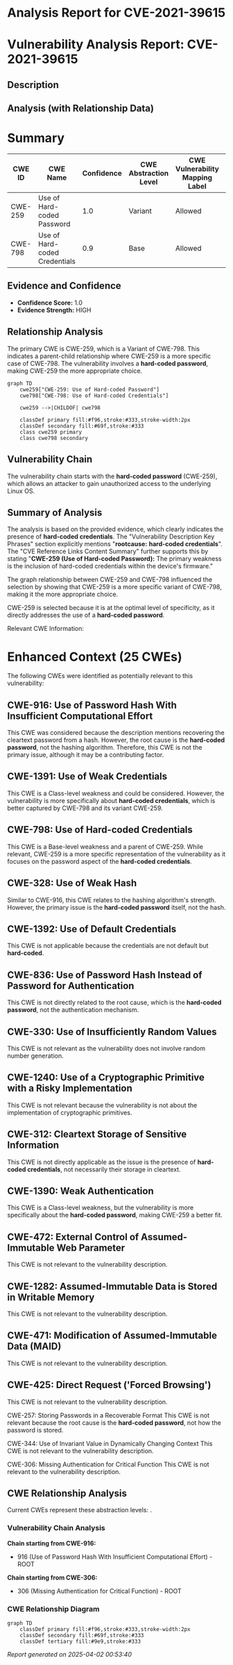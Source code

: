 # Analysis Report for CVE-2021-39615

# Vulnerability Analysis Report: CVE-2021-39615

## Description



## Analysis (with Relationship Data)

# Summary
| CWE ID | CWE Name | Confidence | CWE Abstraction Level | CWE Vulnerability Mapping Label | CWE-Vulnerability Mapping Notes |
|---|---|---|---|---|---|
| CWE-259 | Use of Hard-coded Password | 1.0 | Variant | Allowed | Primary CWE |
| CWE-798 | Use of Hard-coded Credentials | 0.9 | Base | Allowed | Secondary Candidate |

## Evidence and Confidence

*   **Confidence Score:** 1.0
*   **Evidence Strength:** HIGH

## Relationship Analysis
The primary CWE is CWE-259, which is a Variant of CWE-798. This indicates a parent-child relationship where CWE-259 is a more specific case of CWE-798. The vulnerability involves a **hard-coded password**, making CWE-259 the more appropriate choice.

```mermaid
graph TD
    cwe259["CWE-259: Use of Hard-coded Password"]
    cwe798["CWE-798: Use of Hard-coded Credentials"]
    
    cwe259 -->|CHILDOF| cwe798
    
    classDef primary fill:#f96,stroke:#333,stroke-width:2px
    classDef secondary fill:#69f,stroke:#333
    class cwe259 primary
    class cwe798 secondary
```

## Vulnerability Chain
The vulnerability chain starts with the **hard-coded password** (CWE-259), which allows an attacker to gain unauthorized access to the underlying Linux OS.

## Summary of Analysis
The analysis is based on the provided evidence, which clearly indicates the presence of **hard-coded credentials**. The "Vulnerability Description Key Phrases" section explicitly mentions "**rootcause:** **hard-coded credentials**". The "CVE Reference Links Content Summary" further supports this by stating "**CWE-259 (Use of Hard-coded Password):** The primary weakness is the inclusion of hard-coded credentials within the device's firmware."

The graph relationship between CWE-259 and CWE-798 influenced the selection by showing that CWE-259 is a more specific variant of CWE-798, making it the more appropriate choice.

CWE-259 is selected because it is at the optimal level of specificity, as it directly addresses the use of a **hard-coded password**.

Relevant CWE Information:

# Enhanced Context (25 CWEs)
The following CWEs were identified as potentially relevant to this vulnerability:

## CWE-916: Use of Password Hash With Insufficient Computational Effort
This CWE was considered because the description mentions recovering the cleartext password from a hash. However, the root cause is the **hard-coded password**, not the hashing algorithm. Therefore, this CWE is not the primary issue, although it may be a contributing factor.

## CWE-1391: Use of Weak Credentials
This CWE is a Class-level weakness and could be considered. However, the vulnerability is more specifically about **hard-coded credentials**, which is better captured by CWE-798 and its variant CWE-259.

## CWE-798: Use of Hard-coded Credentials
This CWE is a Base-level weakness and a parent of CWE-259. While relevant, CWE-259 is a more specific representation of the vulnerability as it focuses on the password aspect of the **hard-coded credentials**.

## CWE-328: Use of Weak Hash
Similar to CWE-916, this CWE relates to the hashing algorithm's strength. However, the primary issue is the **hard-coded password** itself, not the hash.

## CWE-1392: Use of Default Credentials
This CWE is not applicable because the credentials are not default but **hard-coded**.

## CWE-836: Use of Password Hash Instead of Password for Authentication
This CWE is not directly related to the root cause, which is the **hard-coded password**, not the authentication mechanism.

## CWE-330: Use of Insufficiently Random Values
This CWE is not relevant as the vulnerability does not involve random number generation.

## CWE-1240: Use of a Cryptographic Primitive with a Risky Implementation
This CWE is not relevant because the vulnerability is not about the implementation of cryptographic primitives.

## CWE-312: Cleartext Storage of Sensitive Information
This CWE is not directly applicable as the issue is the presence of **hard-coded credentials**, not necessarily their storage in cleartext.

## CWE-1390: Weak Authentication
This CWE is a Class-level weakness, but the vulnerability is more specifically about the **hard-coded password**, making CWE-259 a better fit.

## CWE-472: External Control of Assumed-Immutable Web Parameter
This CWE is not relevant to the vulnerability description.

## CWE-1282: Assumed-Immutable Data is Stored in Writable Memory
This CWE is not relevant to the vulnerability description.

## CWE-471: Modification of Assumed-Immutable Data (MAID)
This CWE is not relevant to the vulnerability description.

## CWE-425: Direct Request ('Forced Browsing')
This CWE is not relevant to the vulnerability description.

CWE-257: Storing Passwords in a Recoverable Format
This CWE is not relevant because the root cause is the **hard-coded password**, not how the password is stored.

CWE-344: Use of Invariant Value in Dynamically Changing Context
This CWE is not relevant to the vulnerability description.

CWE-306: Missing Authentication for Critical Function
This CWE is not relevant to the vulnerability description.


## CWE Relationship Analysis

Current CWEs represent these abstraction levels: .


### Vulnerability Chain Analysis

**Chain starting from CWE-916:**
- 916 (Use of Password Hash With Insufficient Computational Effort) - ROOT


**Chain starting from CWE-306:**
- 306 (Missing Authentication for Critical Function) - ROOT



### CWE Relationship Diagram

```mermaid
graph TD
    classDef primary fill:#f96,stroke:#333,stroke-width:2px
    classDef secondary fill:#69f,stroke:#333
    classDef tertiary fill:#9e9,stroke:#333
```



*Report generated on 2025-04-02 00:53:40*
